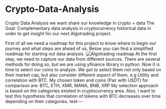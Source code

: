 # Crypto-Data-Analysis
Crypto Data Analysis
we want share our knowledge in crypto + data
The Goal: Complementary data analysis in cryptocurrency historical data in order to get insight for our next Algotrading project.

First of all we need a roadmap for this project to know where to begin our journey and what steps are ahead of us.
Below you can find a simplified roadmap for starting out data analysis.
![Algotrading roadmap](https://user-images.githubusercontent.com/100773115/215308335-3d344d94-a3bd-4917-b748-45e1f7323e03.jpg)
At the first step, we need to capture our data from different sources. There are several methods for doing so, but we are using yfinance library in python. Now it is time to select our coins to analyze. We got to select them not only based on their market cap, but also consider different aspect of them, e.g Utility and correlation with BTC.
My chosen token and coins (Pair with USDT) for comparison are: BTC, ETH, XMR, MANA, BNB, XRP
My selection approach is based on the categories existed in cryptocurrency area. Also, I want to test this hypothesis that correlation of tokens with BTC decreases over time depending on their categories.
test---
